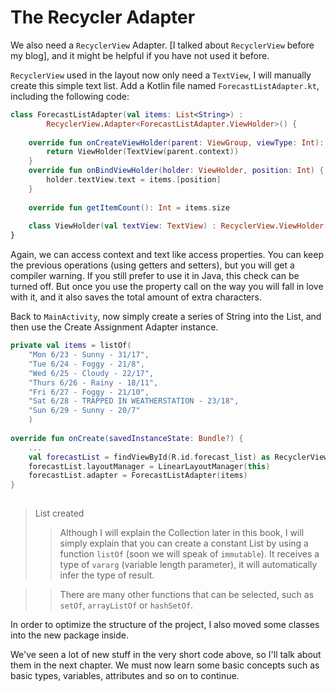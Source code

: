 # The Recycler Adapter

We also need a `RecyclerView` Adapter. [I talked about `RecyclerView` before my blog], and it might be helpful if you have not used it before.

`RecyclerView` used in the layout now only need a `TextView`, I will manually create this simple text list. Add a Kotlin file named `ForecastListAdapter.kt`, including the following code:
```kotlin
class ForecastListAdapter(val items: List<String>) :
        RecyclerView.Adapter<ForecastListAdapter.ViewHolder>() {
        
    override fun onCreateViewHolder(parent: ViewGroup, viewType: Int): ViewHolder {
        return ViewHolder(TextView(parent.context))
    }
    override fun onBindViewHolder(holder: ViewHolder, position: Int) {
        holder.textView.text = items.[position]
    }
    
    override fun getItemCount(): Int = items.size
    
    class ViewHolder(val textView: TextView) : RecyclerView.ViewHolder(textView)
}
```

Again, we can access context and text like access properties. You can keep the previous operations (using getters and setters), but you will get a compiler warning. If you still prefer to use it in Java, this check can be turned off. But once you use the property call on the way you will fall in love with it, and it also saves the total amount of extra characters.

Back to `MainActivity`, now simply create a series of String into the List, and then use the Create Assignment Adapter instance.

```kotlin
private val items = listOf(
    "Mon 6/23 - Sunny - 31/17",
    "Tue 6/24 - Foggy - 21/8",
    "Wed 6/25 - Cloudy - 22/17",
    "Thurs 6/26 - Rainy - 18/11",
    "Fri 6/27 - Foggy - 21/10",
    "Sat 6/28 - TRAPPED IN WEATHERSTATION - 23/18",
    "Sun 6/29 - Sunny - 20/7"
    )
    
override fun onCreate(savedInstanceState: Bundle?) {
    ...
    val forecastList = findViewById(R.id.forecast_list) as RecyclerView
    forecastList.layoutManager = LinearLayoutManager(this) 
    forecastList.adapter = ForecastListAdapter(items)
}
    
```

>List created
>>Although I will explain the Collection later in this book, I will simply explain that you can create a constant List by using a function `listOf` (soon we will speak of `immutable`). It receives a type of `vararg` (variable length parameter), it will automatically infer the type of result.

>> There are many other functions that can be selected, such as `setOf`, `arrayListOf` or `hashSetOf`.

In order to optimize the structure of the project, I also moved some classes into the new package inside.

We've seen a lot of new stuff in the very short code above, so I'll talk about them in the next chapter. We must now learn some basic concepts such as basic types, variables, attributes and so on to continue.



[I talked about 'RecyclerView` before my blog]: http://antonioleiva.com/recyclerview/
